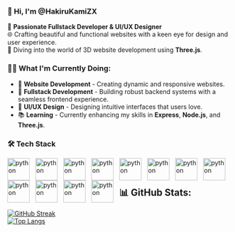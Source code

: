### 👋 Hi, I'm @HakiruKamiZX

🚀 **Passionate Fullstack Developer & UI/UX Designer**  
🌐 Crafting beautiful and functional websites with a keen eye for design and user experience.  
📱 Diving into the world of 3D website development using **Three.js**.

### 👨‍💻 What I'm Currently Doing:
- 🌟 **Website Development** - Creating dynamic and responsive websites.
- 💼 **Fullstack Development** - Building robust backend systems with a seamless frontend experience.
- 🎨 **UI/UX Design** - Designing intuitive interfaces that users love.
- 📚 **Learning** - Currently enhancing my skills in **Express**, **Node.js**, and **Three.js**.
  
### 🛠 Tech Stack
<img align="left" alt="python" width="50px" style="padding-right:10px;" src="https://cdn.jsdelivr.net/gh/devicons/devicon@latest/icons/python/python-original.svg"/>
<img align="left" alt="python" width="50px" style="padding-right:10px;" src="https://cdn.jsdelivr.net/gh/devicons/devicon@latest/icons/html5/html5-original.svg"/>
<img align="left" alt="python" width="50px" style="padding-right:10px;" src="https://cdn.jsdelivr.net/gh/devicons/devicon@latest/icons/css3/css3-plain.svg"/>
<img align="left" alt="python" width="50px" style="padding-right:10px;" src="https://cdn.jsdelivr.net/gh/devicons/devicon@latest/icons/javascript/javascript-original.svg"/>
<img align="left" alt="python" width="50px" style="padding-right:10px;" src="https://cdn.jsdelivr.net/gh/devicons/devicon@latest/icons/nodejs/nodejs-original.svg"/>
<img align="left" alt="python" width="50px" style="padding-right:10px;" src="https://cdn.jsdelivr.net/gh/devicons/devicon@latest/icons/nodemon/nodemon-plain.svg"/>
<img align="left" alt="python" width="50px" style="padding-right:10px;" src="https://cdn.jsdelivr.net/gh/devicons/devicon@latest/icons/vuejs/vuejs-original.svg"/>
<img align="left" alt="python" width="50px" style="padding-right:10px;"  src="https://cdn.jsdelivr.net/gh/devicons/devicon@latest/icons/express/express-original.svg"/>
<img align="left" alt="python" width="50px" style="padding-right:10px;" src="https://cdn.jsdelivr.net/gh/devicons/devicon@latest/icons/mongodb/mongodb-original.svg"/>
<img align="left" alt="python" width="50px" style="padding-right:10px;" src="https://cdn.jsdelivr.net/gh/devicons/devicon@latest/icons/julia/julia-original.svg"/>
<img align="left" alt="python" width="50px" style="padding-right:10px;" src="https://cdn.jsdelivr.net/gh/devicons/devicon@latest/icons/c/c-original.svg"/>
<img align="left" alt="python" width="50px" style="padding-right:10px;" src="https://cdn.jsdelivr.net/gh/devicons/devicon@latest/icons/cplusplus/cplusplus-original.svg"/>

<br />
<br />
          
## 📊 GitHub Stats:
[![GitHub Streak](https://streak-stats.demolab.com?user=HakiruKamiZX&theme=radical)](https://git.io/streak-stats)<br />
[![Top Langs](https://github-readme-stats.vercel.app/api/top-langs/?username=HakiruKamiZX&layout=compact&theme=radical)](https://github.com/HakiruKamiZX)

<!---
HakiruKamiZX/HakiruKamiZX is a ✨ special ✨ repository because its `README.md` (this file) appears on your GitHub profile.
You can click the Preview link to take a look at your changes.
--->
